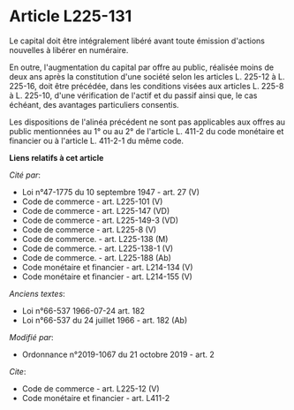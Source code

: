 # Article L225-131

Le capital doit être intégralement libéré avant toute émission d'actions nouvelles à libérer en numéraire. 

En outre, l'augmentation du capital par offre au public, réalisée moins de deux ans après la constitution d'une société selon
les articles L. 225-12 à L. 225-16, doit être précédée, dans les conditions visées aux articles L. 225-8 à L. 225-10, d'une
vérification de l'actif et du passif ainsi que, le cas échéant, des avantages particuliers consentis. 

Les dispositions de l'alinéa précédent ne sont pas applicables aux offres au public mentionnées au 1° ou au 2° de l'article
L. 411-2 du code monétaire et financier ou à l'article L. 411-2-1 du même code.

**Liens relatifs à cet article**

_Cité par_:

  - Loi n°47-1775 du 10 septembre 1947 - art. 27 (V)
  - Code de commerce - art. L225-101 (V)
  - Code de commerce - art. L225-147 (VD)
  - Code de commerce - art. L225-149-3 (VD)
  - Code de commerce - art. L225-8 (V)
  - Code de commerce. - art. L225-138 (M)
  - Code de commerce. - art. L225-138-1 (V)
  - Code de commerce. - art. L225-188 (Ab)
  - Code monétaire et financier - art. L214-134 (V)
  - Code monétaire et financier - art. L214-155 (V)

_Anciens textes_:

  - Loi n°66-537 1966-07-24 art. 182
  - Loi n°66-537 du 24 juillet 1966 - art. 182 (Ab)

_Modifié par_:

  - Ordonnance n°2019-1067 du 21 octobre 2019 - art. 2

_Cite_:

  - Code de commerce - art. L225-12 (V)
  - Code monétaire et financier - art. L411-2
